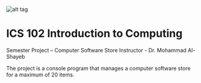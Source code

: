 ![alt tag](http://www.kfupm.edu.sa/Main_web/images1/logo.png)
# ICS 102 Introduction to Computing

Semester Project – Computer Software Store
Instructor - Dr. Mohammad Al-Shayeb

The project is a console program that manages a computer software store for a maximum of 20 items.